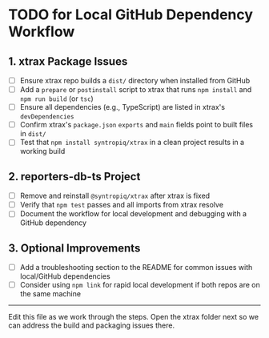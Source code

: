 # TODO for Local GitHub Dependency Workflow

## 1. xtrax Package Issues
- [ ] Ensure xtrax repo builds a `dist/` directory when installed from GitHub
- [ ] Add a `prepare` or `postinstall` script to xtrax that runs `npm install` and `npm run build` (or `tsc`)
- [ ] Ensure all dependencies (e.g., TypeScript) are listed in xtrax's `devDependencies`
- [ ] Confirm xtrax's `package.json` `exports` and `main` fields point to built files in `dist/`
- [ ] Test that `npm install syntropiq/xtrax` in a clean project results in a working build

## 2. reporters-db-ts Project
- [ ] Remove and reinstall `@syntropiq/xtrax` after xtrax is fixed
- [ ] Verify that `npm test` passes and all imports from xtrax resolve
- [ ] Document the workflow for local development and debugging with a GitHub dependency

## 3. Optional Improvements
- [ ] Add a troubleshooting section to the README for common issues with local/GitHub dependencies
- [ ] Consider using `npm link` for rapid local development if both repos are on the same machine

---

Edit this file as we work through the steps. Open the xtrax folder next so we can address the build and packaging issues there.
